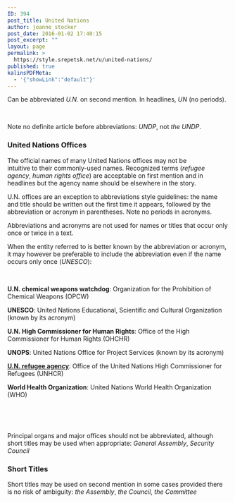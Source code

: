 ```yaml
---
ID: 394
post_title: United Nations
author: joanne_stocker
post_date: 2016-01-02 17:40:15
post_excerpt: ""
layout: page
permalink: >
  https://style.srepetsk.net/u/united-nations/
published: true
kalinsPDFMeta:
  - '{"showLink":"default"}'
---
```

Can be abbreviated <em>U.N.</em> on second mention. In headlines, <em>UN</em> (no periods).

&nbsp;

Note no definite article before abbreviations: <em>UNDP</em>, not <em>the</em> <em>UNDP</em>.
<h3>United Nations Offices</h3>
The official names of many United Nations offices may not be intuitive to their commonly-used names. Recognized terms (<em>refugee agency</em>, <em>human rights office</em>) are acceptable on first mention and in headlines but the agency name should be elsewhere in the story.

U.N. offices are an exception to abbreviations style guidelines: the name and title should be written out the first time it appears, followed by the abbreviation or acronym in parentheses. Note no periods in acronyms.

Abbreviations and acronyms are not used for names or titles that occur only once or twice in a text.

When the entity referred to is better known by the abbreviation or acronym, it may however be preferable to include the abbreviation even if the name occurs only once (<em>UNESCO</em>):

&nbsp;

<strong>U.N. chemical weapons watchdog</strong>: Organization for the Prohibition of Chemical Weapons (OPCW)

<strong>UNESCO</strong>: United Nations Educational, Scientific and Cultural Organization (known by its acronym)

<strong>U.N. High Commissioner for Human Rights</strong>: Office of the High Commissioner for Human Rights (OHCHR)

<strong>UNOPS</strong>: United Nations Office for Project Services (known by its acronym)

<a href="https://style.srepetsk.net/u/u-n-high-commissioner-for-refugees/"><strong>U.N. refugee agency</strong></a>: Office of the United Nations High Commissioner for Refugees (UNHCR)

<strong>World Health Organization</strong>: United Nations World Health Organization (WHO)

&nbsp;

&nbsp;

Principal organs and major offices should not be abbreviated, although short titles may be used when appropriate: <em>General Assembly</em>, <em>Security Council</em>
<h3>Short Titles</h3>
Short titles may be used on second mention in some cases provided there is no risk of ambiguity: <em>the Assembly</em>, <em>the Council</em>, <em>the Committee</em>

&nbsp;
<h2></h2>